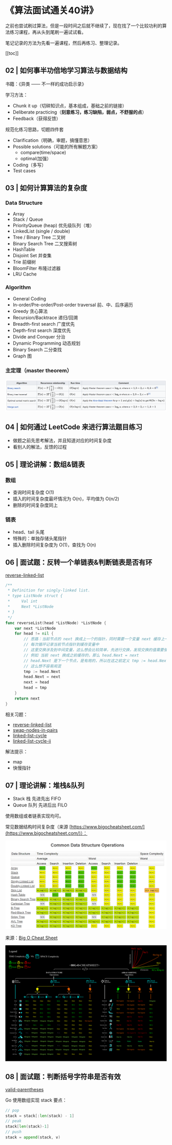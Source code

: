 # 《算法面试通关40讲》

之前也尝试刷过算法，但是一段时间之后就不继续了，现在找了一个比较功利的算法练习课程，再从头到尾刷一遍试试看。

笔记记录的方法为先看一遍课程，然后再练习、整理记录。

[[toc]]

## 02 | 如何事半功倍地学习算法与数据结构

书籍：《异类 —— 不一样的成功启示录》

学习方法：

* Chunk it up（切碎知识点，基本组成，基础之前的链接）
* Deliberate practicing（**刻意练习，练习缺陷，弱点，不舒服的点**）
* Feedback（获得反馈）

规范化练习思路，切题四件套

* Clarification（明确，审题，搞懂意思）
* Possible solutions（可能的所有解题方案）
  * compare(time/space)
  * optimal(加强）
* Coding（多写）
* Test cases

## 03 | 如何计算算法的复杂度

### Data Structure

* Array
* Stack / Queue
* PriorityQueue (heap) 优先级队列（堆）
* LinkedList (single / double)
* Tree / Binary Tree 二叉树
* Binary Search Tree 二叉搜索树
* HashTable
* Disjoint Set 并查集
* Trie 前缀树
* BloomFilter 布隆过滤器
* LRU Cache

### Algorithm

* General Coding
* In-order/Pre-order/Post-order traversal 前、中、后序遍历
* Greedy 贪心算法
* Recursion/Backtrace 递归/回溯
* Breadth-first search 广度优先
* Depth-first search 深度优先
* Divide and Conquer 分治
* Dynamic Programming 动态规划
* Binary Search 二分查找
* Graph 图

### 主定理（master theorem）

![master_theorem.png](../_posts/img/master_theorem.png)

## 04 | 如何通过 LeetCode 来进行算法题目练习

* 做题之前先思考解法，并且知道对应的时间复杂度
* 看别人的解法，反馈的过程

## 05 | 理论讲解：数组&链表

### 数组

* 查询时间复杂度 O(1)
* 插入的时间复杂度最坏情况为 O(n)，平均值为 O(n/2)
* 删除的时间复杂度同上

### 链表

* head、tail 头尾
* 特殊的：单独存储头尾指针
* 插入删除时间复杂度为 O(1)，查找为 O(n)

## 06 | 面试题：反转一个单链表&判断链表是否有环

[reverse-linked-list](https://leetcode-cn.com/problems/reverse-linked-list/)

```go
/**
 * Definition for singly-linked list.
 * type ListNode struct {
 *     Val int
 *     Next *ListNode
 * }
 */
func reverseList(head *ListNode) *ListNode {
    var next *ListNode
    for head != nil {
        // 思路：当前节点的 next 换成上一个的指针，同时需要一个变量 next 缓存上一个指针
        // 每次循环记录当前节点指针到缓存变量中
        // 这里交换涉及到中间变量，这么想会比较简单，先进行交换，发现交换的值需要使用，再使用 tmp 缓存下来
        // 例如 当前 next 换成之前缓存的，那么 head.Next = next
        // head.Next 是下一个节点，是有用的，所以在这之前定义 tmp := head.Next 
        // 这么想不容易闹混
        tmp := head.Next 
        head.Next = next
        next = head
        head = tmp
    }
    return next
}
```

相关习题：

* [reverse-linked-list](https://leetcode-cn.com/problems/reverse-linked-list/)
* [swap-nodes-in-pairs](https://leetcode-cn.com/problems/swap-nodes-in-pairs/)
* [linked-list-cycle](https://leetcode-cn.com/problems/linked-list-cycle/)
* [linked-list-cycle-ii](https://leetcode-cn.com/problems/linked-list-cycle-ii/)

解法提示：

* map
* 快慢指针

## 07 | 理论讲解：堆栈&队列

* Stack 栈 先进先出 FIFO
* Queue 队列 先进后出 FILO

使用数组或者链表实现均可。

常见数据结构时间复杂度（来源 [https://www.bigocheatsheet.com/](https://www.bigocheatsheet.com/)）：

![时间复杂度](../_posts/img/operations.png)

来源：[Big O Cheat Sheet](https://www.deviantart.com/assyrianic/art/Big-O-Notation-Cheat-Sheet-762169573)

![Big O Cheat Sheet](../_posts/img/Big-O-Cheat-Sheet.png)

## 08 | 面试题：判断括号字符串是否有效

[valid-parentheses](https://leetcode-cn.com/problems/valid-parentheses)

Go 使用数组实现 stack 要点：

```go
// pop
stack = stack[:len(stack) - 1]
// peak
stack[len(stack)-1]
// push
stack = append(stack, v)
```
